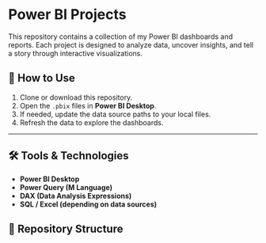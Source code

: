 # Power BI Projects

This repository contains a collection of my Power BI dashboards and reports. Each project is designed to analyze data, uncover insights, and tell a story through interactive visualizations.


## 🚀 How to Use
1. Clone or download this repository.
2. Open the `.pbix` files in **Power BI Desktop**.
3. If needed, update the data source paths to your local files.
4. Refresh the data to explore the dashboards.

---

## 🛠 Tools & Technologies
- **Power BI Desktop**
- **Power Query (M Language)**
- **DAX (Data Analysis Expressions)**
- **SQL / Excel (depending on data sources)**


## 📂 Repository Structure
